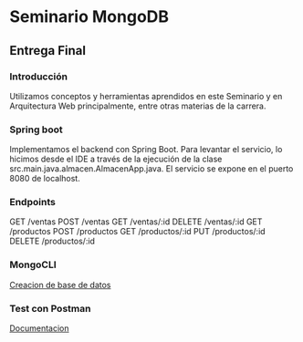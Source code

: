 # Seminario MongoDB
## Entrega Final

### Introducción
Utilizamos conceptos y herramientas aprendidos en este Seminario y en Arquitectura Web principalmente, entre otras materias de la carrera.

### Spring boot
Implementamos el backend con Spring Boot. 
Para levantar el servicio, lo hicimos desde el IDE a través de la ejecución de la clase src.main.java.almacen.AlmacenApp.java.
El servicio se expone en el puerto 8080 de localhost.

### Endpoints
GET /ventas
POST /ventas
GET /ventas/:id
DELETE /ventas/:id
GET /productos
POST /productos
GET /productos/:id
PUT /productos/:id
DELETE /productos/:id

### MongoCLI
[Creacion de base de datos](./cmd/db_commands.md)

### Test con Postman
[Documentacion](./doc/seminarioMongoDb.postman_collection.json)